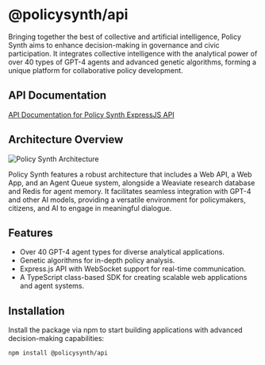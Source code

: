 # @policysynth/api

Bringing together the best of collective and artificial intelligence, Policy Synth aims to enhance decision-making in governance and civic participation. It integrates collective intelligence with the analytical power of over 40 types of GPT-4 agents and advanced genetic algorithms, forming a unique platform for collaborative policy development.

## API Documentation

[API Documentation for Policy Synth ExpressJS API](docs/README.md)

## Architecture Overview
![Policy Synth Architecture](https://github.com/CitizensFoundation/policy-synth/assets/43699/b7e1f10a-7438-4827-a576-b48ec5a672e6)

Policy Synth features a robust architecture that includes a Web API, a Web App, and an Agent Queue system, alongside a Weaviate research database and Redis for agent memory. It facilitates seamless integration with GPT-4 and other AI models, providing a versatile environment for policymakers, citizens, and AI to engage in meaningful dialogue.

## Features
- Over 40 GPT-4 agent types for diverse analytical applications.
- Genetic algorithms for in-depth policy analysis.
- Express.js API with WebSocket support for real-time communication.
- A TypeScript class-based SDK for creating scalable web applications and agent systems.

## Installation
Install the package via npm to start building applications with advanced decision-making capabilities:

```bash
npm install @policysynth/api
```
